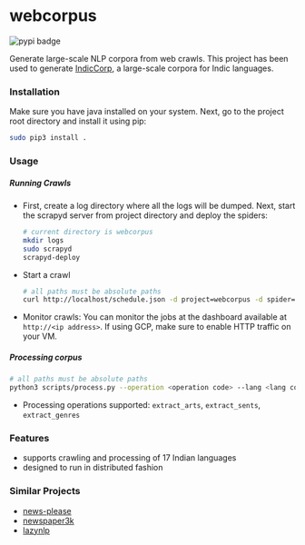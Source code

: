 # webcorpus

![pypi badge](https://badge.fury.io/py/webcorpus.svg)

Generate large-scale NLP corpora from web crawls. This project has been used to generate [IndicCorp](https://indicnlp.ai4bharat.org/corpora/), a large-scale corpora for Indic languages.


### Installation

Make sure you have java installed on your system. Next, go to the project root directory and install it using pip:

```bash
sudo pip3 install .
```

### Usage

##### Running Crawls

* First, create a log directory where all the logs will be dumped. Next, start the scrapyd server from project directory and deploy the spiders:

  ```bash
  # current directory is webcorpus
  mkdir logs
  sudo scrapyd
  scrapyd-deploy
  ```

* Start a crawl

  ```bash
  # all paths must be absolute paths
  curl http://localhost/schedule.json -d project=webcorpus -d spider=recursive-spider -d html_path=<html_path> -d source_name=<source_name> -d home_url=<home_url> -d lang=<iso code> -d log_path=<path_to_webcorpus>/logs
  
  ```

* Monitor crawls: You can monitor the jobs at the dashboard available at `http://<ip address>`. If using GCP, make sure to enable HTTP traffic on your VM.


##### Processing corpus


  ```bash
  # all paths must be absolute paths
  python3 scripts/process.py --operation <operation code> --lang <lang code> --input <input path> --output <output path>
  ```

* Processing operations supported: `extract_arts`, `extract_sents`, `extract_genres`


### Features

* supports crawling and processing of 17 Indian languages
* designed to run in distributed fashion




### Similar Projects

* [news-please](https://github.com/fhamborg/news-please)
* [newspaper3k](https://github.com/codelucas/newspaper)
* [lazynlp](https://github.com/chiphuyen/lazynlp)



